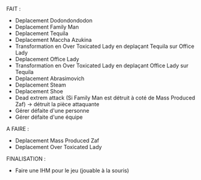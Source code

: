 FAIT :

- Deplacement Dodondondodon
- Deplacement Family Man
- Deplacement Tequila
- Deplacement Maccha Azukina
- Transformation en Over Toxicated Lady en deplaçant Tequila sur Office Lady
- Deplacement Office Lady
- Transformation en Over Toxicated Lady en deplaçant Office Lady sur Tequila
- Deplacement Abrasimovich
- Deplacement Steam
- Deplacement Shoe
- Dead extrem attack (Si Family Man est détruit à coté de Mass Produced Zaf) -> détruit la pièce attaquante
- Gérer défaite d'une personne
- Gérer défaite d'une équipe

A FAIRE :

- Deplacement Mass Produced Zaf
- Deplacement Over Toxicated Lady

FINALISATION :

- Faire une IHM pour le jeu (jouable à la souris)
